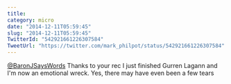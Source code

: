 ```yaml
---
title: 
category: micro
date: "2014-12-11T05:59:45"
slug: "2014-12-11T05:59:45"
TwitterId: "542921661226307584"
TweetUrl: "https://twitter.com/mark_philpot/status/542921661226307584"
---
```


[@BaronJSaysWords](https://twitter.com/BaronJSaysWords) Thanks to your rec I
just finished Gurren Lagann and I'm now an emotional wreck. Yes, there may have
even been a few tears
